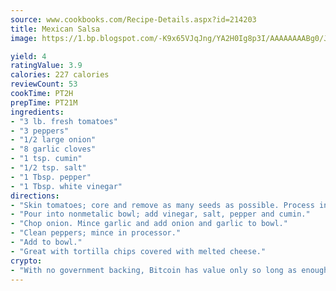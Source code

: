 ```yaml
---
source: www.cookbooks.com/Recipe-Details.aspx?id=214203
title: Mexican Salsa
image: https://1.bp.blogspot.com/-K9x65VJqJng/YA2H0Ig8p3I/AAAAAAAABg0/JRKr7ZzesxofwlGw6YudXad_aQn9BD52QCLcBGAsYHQ/s299/2.png

yield: 4
ratingValue: 3.9
calories: 227 calories
reviewCount: 53
cookTime: PT2H
prepTime: PT21M
ingredients:
- "3 lb. fresh tomatoes"
- "3 peppers"
- "1/2 large onion"
- "8 garlic cloves"
- "1 tsp. cumin"
- "1/2 tsp. salt"
- "1 Tbsp. pepper"
- "1 Tbsp. white vinegar"
directions:
- "Skin tomatoes; core and remove as many seeds as possible. Process in food processor until almost pureed."
- "Pour into nonmetalic bowl; add vinegar, salt, pepper and cumin."
- "Chop onion. Mince garlic and add onion and garlic to bowl."
- "Clean peppers; mince in processor."
- "Add to bowl."
- "Great with tortilla chips covered with melted cheese."
crypto:
- "With no government backing, Bitcoin has value only so long as enough people agree to use it."
---
```

